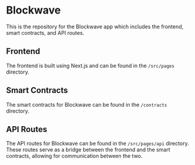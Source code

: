 # Blockwave

This is the repository for the Blockwave app which includes the frontend, smart contracts, and API routes.

## Frontend

The frontend is built using Next.js and can be found in the `/src/pages` directory.

## Smart Contracts

The smart contracts for Blockwave can be found in the `/contracts` directory.

## API Routes

The API routes for Blockwave can be found in the `/src/pages/api` directory. These routes serve as a bridge between the frontend and the smart contracts, allowing for communication between the two.
